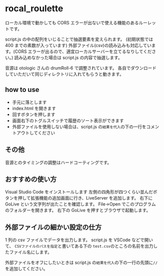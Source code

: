 # rocal_roulette

ローカル環境で動かしても CORS エラーが出ないで使える機能のあるルーレットです。

script.js の中の配列をいじることで抽選要素を変えられます。
(初期状態では 400 までの素数が入っています)
外部ファイル(csv)の読み込みも対応しています。(CORS エラーが出るので、適宜ローカルサーバーを立てるなりしてください。)
読み込めなかった場合は script.js の内容で抽選します。

音源は otologic さんの drumRoll-6 で調整されています。
各自でダウンロードしていただいて同じディレクトリに入れてもらうと動きます。

## how to use

-   手元に落とします
-   index.html を開きます
-   回すボタンを押します
-   画面右下のトグルスイッチで履歴のソート表示ができます
-   外部ファイルを使用しない場合は、script.js の`結果を代入`の下の一行をコメントアウトしてください

## その他

音源とのタイミングの調整はハードコーティングです。

## おすすめの使い方

Visual Studio Code をインストールします
左側の四角形が四つくらい並んだボタンを押して拡張機能の追加画面に行き、LiveServer を追加します。
右下に GoLive という文字列が出たことを確認します。
File->Open でこのプログラムのフォルダーを開きます。
右下の GoLive を押すとブラウザで起動します。

## 外部ファイルの細かい設定の仕方

1 列の csv ファイルでデータを出力します。
script.js を VSCode などで開いて、
`CSVファイルのパスを指定`と書いてある下の
`test.csv`のところの名前を出力したファイル名にします。

外部ファイルをオフにしたいときは
script.js の`結果を代入`の下の一行の先頭に`//`を追加してください。
